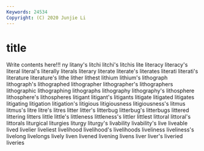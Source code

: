 ```yaml
---
Keywords: 24534
Copyright: (C) 2020 Junjie Li
---
```


# title

Write contents here!!!
ny 
litany's
litchi 
litchi's 
litchis 
lite 
literacy 
literacy's 
literal 
literal's 
literally 
literals
literary 
literate 
literate's 
literates 
literati 
literati's 
literature 
literature's 
lithe 
lither
lithest 
lithium 
lithium's 
lithograph 
lithograph's 
lithographed 
lithographer 
lithographer's 
lithographers 
lithographic
lithographing 
lithographs 
lithography 
lithography's 
lithosphere 
lithosphere's 
lithospheres 
litigant 
litigant's 
litigants
litigate 
litigated 
litigates 
litigating 
litigation 
litigation's 
litigious 
litigiousness 
litigiousness's 
litmus
litmus's 
litre 
litre's 
litres 
litter 
litter's 
litterbug 
litterbug's 
litterbugs 
littered
littering 
litters 
little 
little's 
littleness 
littleness's 
littler 
littlest 
littoral 
littoral's
littorals 
liturgical 
liturgies 
liturgy 
liturgy's 
livability 
livability's 
live 
liveable 
lived
livelier 
liveliest 
livelihood 
livelihood's 
livelihoods 
liveliness 
liveliness's 
livelong 
livelongs 
lively
liven 
livened 
livening 
livens 
liver 
liver's 
liveried 
liveries 
